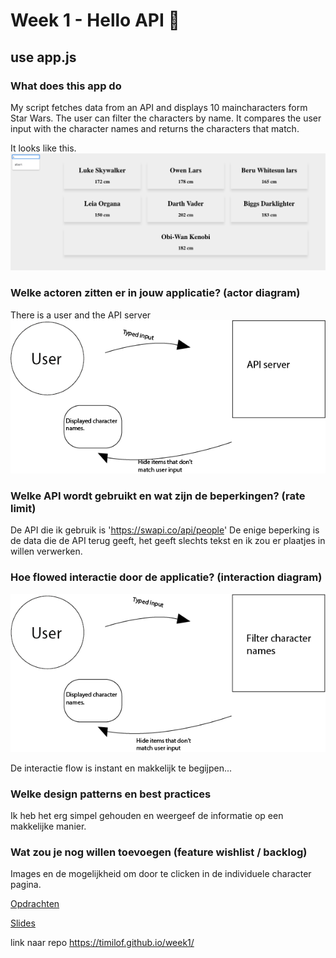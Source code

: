 # Week 1 - Hello API 🐒

## use app.js

### What does this app do
My script fetches data from an API and displays 10 maincharacters form Star Wars. The user can filter the characters by name. It compares the user input with the character names and returns the characters that match.
  
  It looks like this.
  ![screen cap img](public/img/screen_1.png)  
  
### Welke actoren zitten er in jouw applicatie? (actor diagram)
There is a user and the API server
  ![actor diagram img](public/img/actor_dia.png)
  
### Welke API wordt gebruikt en wat zijn de beperkingen? (rate limit)
  De API die ik gebruik is 'https://swapi.co/api/people'
  De enige beperking is de data die de API terug geeft, het geeft slechts tekst en ik zou er plaatjes in willen verwerken.

### Hoe flowed interactie door de applicatie? (interaction diagram)

![interactin img](public/img/interaction.png)

  De interactie flow is instant en makkelijk te begijpen...

### Welke design patterns en best practices
  Ik heb het erg simpel gehouden en weergeef de informatie op een makkelijke manier.

### Wat zou je nog willen toevoegen (feature wishlist / backlog)
  Images en de mogelijkheid om door te clicken in de individuele character pagina.


[Opdrachten](https://drive.google.com/open?id=1OVhWQNaCgSluYviTKKWcApkyPd23xow1PiExb8GYANM)

[Slides](https://drive.google.com/open?id=1Rjl9xqXoKniQSRJPdkU1O5YwWC33SJK8KiV0a-H_xZU)


link naar repo
https://timilof.github.io/week1/
